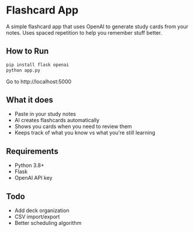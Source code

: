 # Flashcard App

A simple flashcard app that uses OpenAI to generate study cards from your notes. Uses spaced repetition to help you remember stuff better.

## How to Run

```bash
pip install flask openai
python app.py
```

Go to http://localhost:5000

## What it does

- Paste in your study notes
- AI creates flashcards automatically  
- Shows you cards when you need to review them
- Keeps track of what you know vs what you're still learning

## Requirements

- Python 3.8+
- Flask
- OpenAI API key

## Todo

- Add deck organization
- CSV import/export
- Better scheduling algorithm
